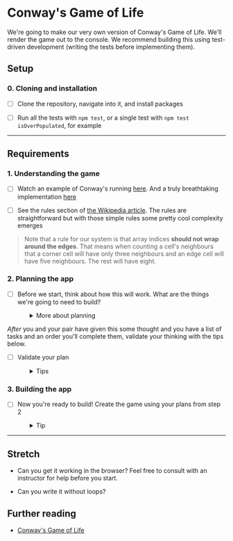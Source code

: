 # Conway's Game of Life

We're going to make our very own version of Conway's Game of Life. We'll render the game out to the console. We recommend building this using test-driven development (writing the tests before implementing them).

## Setup

### 0. Cloning and installation
- [ ] Clone the repository, navigate into it, and install packages

- [ ] Run all the tests with `npm test`, or a single test with `npm test isOverPopulated`, for example

---
## Requirements

### 1. Understanding the game

- [ ] Watch an example of Conway's running [here](http://pmav.eu/stuff/javascript-game-of-life-v3.1.1/). And a truly breathtaking implementation [here](https://copy.sh/life/?gist=f3413564b1fa9c69f2bad4b0400b8090&step=512)

- [ ] See the rules section of [the Wikipedia article](https://en.wikipedia.org/wiki/Conway%27s_Game_of_Life#Rules). The rules are straightforward but with those simple rules some pretty cool complexity emerges

> Note that a rule for our system is that array indices **should not wrap around the edges**. That means when counting a cell's neighbours that a corner cell will have only three neighbours and an edge cell will have five neighbours. The rest will have eight.

### 2. Planning the app

- [ ] Before we start, think about how this will work. What are the things we're going to need to build? 
  <details style="padding-left: 2em">
    <summary>More about planning</summary>

    Are you going to start big and drill down (from the board down to a cell and its neighbours), or start small and expand (from a cell and its neighbours to the board)? There is no right answer, just your preference.

    Regardless of where you start, focus on a single task. If that task feels overwhelming, break it down into smaller tasks. Try to come up with as many small tasks as you can. When you start to write code, be very intentional about what you aim to achieve.
  </details>

_After_ you and your pair have given this some thought and you have a list of tasks and an order you'll complete them, validate your thinking with the tips below.

- [ ] Validate your plan
  <details style="padding-left: 2em":>
    <summary>Tips</summary>

    These are some of the tasks you'll need to complete **(not necessarily in this order)**. Don't reveal more detailed instructions until you have an opinion about how you'll accomplish a specific task.

    Before you start coding any of these steps, have a read of this "creating a board" section. If it feels manageable for you, go ahead and create the board and then decide what to do next. 

    <details style="padding-left: 2em":>
      <summary>1. Creating a board</summary>

    There are a couple of ways you can approach this. The most common is to use an array of arrays to create a matrix of rows and columns. Each item in the inner array is an object that represents a cell. The other way is to use a single long array. Each approach has advantages and disadvantages. With the matrix you'll have nested loops (outer loop being rows and inner loop being columns), but you'll be able to reference a cell with row/col (x/y) coordinates. Using a single array means you won't have nested arrays, but you'll have to calculate the location of every cell using the size of the board.

    You will either want to start with a specific board state or a random board. While you're creating the cells of the board, you should have a function that gives each cell of your board either a random state or a predefined state. If you want to use a predefined one, you might consider hard coding the matrix into its own file and importing (requiring) it. 

    You could use `true` and `false` to represent "alive" and "dead". 

    </details>
    <br />
    Or, if creating the board feels too stretchy as a starting point, picture the board as a matrix (array of arrays) where each sub-array represents a row and contains `true` and `false` values for alive and dead cells in that row. Maybe mock up what this data would look like. Then work on determining whether a cell is underpopulated, overpopulated or resurrectable, with this imaginary board in mind. You'll still need to build the board, but you can do it later once you've got into the rhythm of the challenge.

    <details style="padding-left: 2em":>
      <summary>2. Determining whether a cell is underpopulated, overpopulated or resurrectable</summary>

    The rules section of [the Wikipedia article](https://en.wikipedia.org/wiki/Conway%27s_Game_of_Life#Rules) says that "any live cell with fewer than two live neighbours dies, as if by underpopulation". Implement the `isUnderPopulated()` function so that it determines whether the current cell does or doesn't have fewer than two live neighbours. 
    
    To see whether you're returning the right responses, run the corresponding test. If you decide to read the test for clues, note that the one test is testing nine different scenarios, and expecting an appropriate (simple!) response in each scenario. Read the test carefully -- can you understand how it's testing so many scenarios in one test?
    
    **Hint:** this function does not require complicated logic, so if you're doing something complicated it might be a good idea to ask one of your facilitators to help make sure you're on the right track.

    Once you have that running, use the same process to determine whether a cell is overpopulated or resurrectable. 

    </details>
    <br />
    For these next steps, you'll need a clear understanding of the structure of the board, either from having already built the board, or from having some mock board data in front of you. 

    <details style="padding-left: 2em":>
      <summary>3. Determining if a cell is on an edge</summary>

    The first row is 0. So if you decrement the row of any cell and it is less than 0, you know the cell is on the top edge. The same is true for the first column. To determine if a cell is on the right or bottom edge, you'll need to know the size of the board. If the board isn't square, you'll need the width and height of the board.

    </details>

    <details style="padding-left: 2em":>
      <summary>4. Getting a list of all of the neighbours of a cell</summary>

    To do this you're going to need to know if the cell in question is on an edge because this will determine how many neighbours it has. One approach is to increment and decrement the row and column of the current cell and determine if it is valid based on the size of the board. If it's valid, it's a neighbour.

    </details>

    <details style="padding-left: 2em":>
      <summary>5. Counting the number of neighbours that are alive</summary>

    This is just a matter of looping over all of the neighbours and checking their state. 

    </details>

    <details style="padding-left: 2em":>
      <summary>6. Determining the next state of a cell based on its neighbours</summary>

    To know the next state of the cell, you need to know how many alive neighbours it has. You'll also need a function that can return the next state based on the number of alive neighbours.

    </details>
    <br />
    If you haven't yet created the board, you'll want to do that (see the tip above that you read earlier) before working on the next steps. 

    <details style="padding-left: 2em":>
      <summary>7. Displaying a board (in a loop)</summary>

    You need to loop over each of the cells, but you can decide to print a row at a time with `console.log` or each cell using `process.stdout.write`. If you use `stdout`, you can use `\n` to end a line.

    </details>

    <details style="padding-left: 2em":>
      <summary>8. Determining the next board state</summary>

    Using the helper functions you've built so far, you can determine the state of each cell in a new board, based on how many alive neighbours it had in the old board.

    </details>

    <details style="padding-left: 2em":>
      <summary>9. Making the board refresh automatically so that it looks animated</summary>

    Try using [setInterval()](https://developer.mozilla.org/en-US/docs/Web/API/setInterval) so that the next board state displays automatically after a set amount of time. 
    
    You could also try temporarily using [setTimeout()](https://developer.mozilla.org/en-US/docs/Web/API/setTimeout) during your development process, so that the board just changes once (from the starting state to the first new state) after a set amount of time. 

    </details>

  </details>

### 3. Building the app

- [ ] Now you're ready to build! Create the game using your plans from step 2

  <details style="padding-left: 2em">
    <summary>Tip</summary>

    Printing to the console and getting the formatting right will be a challenge. Your instructor can help if needed, but try it for yourself first. Check out the Node package [clear](https://www.npmjs.com/package/clear).
  </details>

---

## Stretch

* Can you get it working in the browser? Feel free to consult with an instructor for help before you start.

* Can you write it without loops?


## Further reading

* [Conway's Game of Life](https://en.wikipedia.org/wiki/Conway%27s_Game_of_Life)

